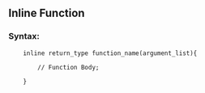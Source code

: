 ## Inline Function

### Syntax:

        inline return_type function_name(argument_list){

            // Function Body;

        }
